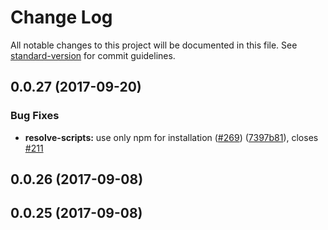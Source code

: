 # Change Log

All notable changes to this project will be documented in this file.
See [standard-version](https://github.com/conventional-changelog/standard-version) for commit guidelines.

<a name="0.0.27"></a>
## 0.0.27 (2017-09-20)


### Bug Fixes

* **resolve-scripts:** use only npm for installation ([#269](https://github.com/reimagined/resolve/issues/269)) ([7397b81](https://github.com/reimagined/resolve/commit/7397b81)), closes [#211](https://github.com/reimagined/resolve/issues/211)




<a name="0.0.26"></a>
## 0.0.26 (2017-09-08)




<a name="0.0.25"></a>
## 0.0.25 (2017-09-08)
